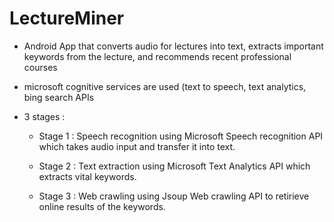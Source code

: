 # LectureMiner


- Android App that converts audio for lectures into text, extracts important keywords from the lecture, and recommends recent 
  professional courses
- microsoft cognitive services are used (text to speech, text analytics, bing search APIs

- 3 stages :

  - Stage 1 : Speech recognition using Microsoft Speech recognition API which takes audio input and transfer it into text.

  - Stage 2 : Text extraction using Microsoft Text Analytics API which extracts vital keywords.
  
  - Stage 3 : Web crawling using Jsoup Web crawling API to retirieve online results of the keywords.
